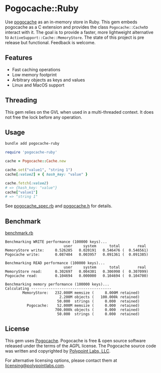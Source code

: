 # Pogocache::Ruby

Use [pogocache](https://github.com/tidwall/pogocache) as an in-memory store in Ruby.
This gem embeds pogocache as a C extension and provides the class `Pogocache::Cache`to interact with it.
The goal is to provide a faster, more lightweight alternative to `ActiveSupport::Cache::MemoryStore`.
The state of this project is pre release but functional. Feedback is welcome.

## Features

- Fast caching operations
- Low memory footprint
- Arbitrary objects as keys and values
- Linux and MacOS support

## Threading

This gem relies on the GVL when used in a multi-threaded context.
It does not free the lock before any operation.

## Usage

```sh
bundle add pogocache-ruby
```
```ruby
require 'pogocache-ruby'

cache = Pogocache::Cache.new

cache.set("value1", "string 1")
cache[:value2] = { hash_key: "value" }

cache.fetch(:value2)
# => {hash_key: "value"}
cache["value1"]
# => "string 1"
```

See [pogocache_spec.rb](spec/pogocache_spec.rb) and [pogocache.h](ext/pogocache_ruby/pogocache.h) for details.

## Benchmark

[benchmark.rb](benchmark.rb)

```
Benchmarking WRITE performance (100000 keys)...
                           user     system      total        real
MemoryStore write:     0.526285   0.020191   0.546476 (  0.546561)
Pogocache write:       0.087404   0.003957   0.091361 (  0.091385)

Benchmarking READ performance (100000 keys)...
                           user     system      total        real
MemoryStore read:      0.302697   0.004301   0.306998 (  0.307099)
Pogocache read:        0.104694   0.000000   0.104694 (  0.104700)

Benchmarking memory performance (100000 keys)...
Calculating -------------------------------------
        MemoryStore:   232.000M memsize (     8.000M retained)
                         2.200M objects (   100.000k retained)
                        50.000  strings (     0.000  retained)
          Pogocache:    52.000M memsize (     0.000  retained)
                       700.000k objects (     0.000  retained)
                        50.000  strings (     0.000  retained)

```

## License

This gem uses [Pogocache](https://pogocache.com). Pogocache is free & open source software released under the terms of the AGPL license. The Pogocache source code was written and copyrighted by [Polypoint Labs, LLC](https://polypointlabs.com/). 

For alternative licensing options, please contact them at licensing@polypointlabs.com.
